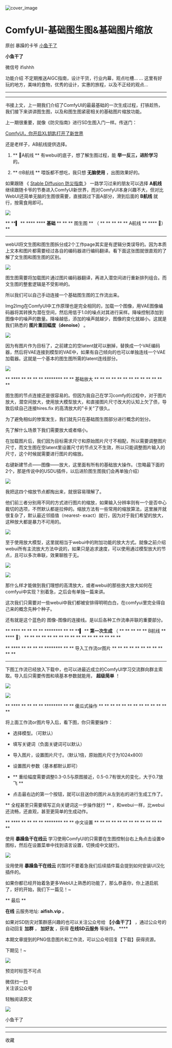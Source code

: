 ![cover_image](https://mmbiz.qpic.cn/sz_mmbiz_jpg/fY8ibThH1At6So8x4iavkvv7dXBFCPMG7ib4tdvJxapk6m7h3uxKhl6ydCLjMpMYJzicPq4ZdlibyDLXpusC7iaYlfLA/0?wx_fmt=jpeg)

#  ComfyUI-基础图生图&基础图片缩放

原创  暴躁的卡爷  [ 小鱼干了 ](javascript:void\(0\);)

**小鱼干了**

微信号  ifishhh

功能介绍  不定期推送AIGC指南，设计干货，行业内幕，观点吐槽... ... 这里有好玩的地方，美味的食物，优秀的设计，实惠的旅程，以及不正经的观点...

__ __

__ _ _

书接上文，上一期我们介绍了ComfyUI的最最基础的一次生成过程，打铁趁热，我们接下来讲讲图生图，以及和图生图紧密相关的基础图片缩放功能。

上一期很重要，就像《防灾指南》进行SD生图入门一样。传送门：

[ ComfyUI，你开启XL钥匙打开了新世界
](http://mp.weixin.qq.com/s?__biz=MzIxNDU3MzkxOA==&mid=2247485938&idx=1&sn=4786693cccbcd59f84dbaf261258dc52&chksm=97a43fc3a0d3b6d54735e790318ee8b81f2361c7872dd9eeae17b5e92c1f1218ab9c6a7fb401&scene=21#wechat_redirect)
>>>

  

还是老样子，AB航线提供选择。

  1. ** 🤔A航线  ** 有webui的底子，想了解生图过程，能 **举一反三，进阶学习** 的。 

  2. ** 🤓B航线  ** 喂饭都不想吃，我只想 **无脑使用** ，出图效果好的。    

如果跟随  《  [ Stable Diffusion 防災指南
](http://mp.weixin.qq.com/s?__biz=MzIxNDU3MzkxOA==&mid=2247484593&idx=1&sn=28186490d02d1f6376e10d549c8f480d&chksm=97a43280a0d3bb968a1988fb3ad41c30b3698dd9d9316a3b38bc32d41838f1988f4400de24ee&scene=21#wechat_redirect)
》  一路学习过来的朋友可以选择 **A航线**
继续跟随卡爷的节奏进入ComfyUI新世界，而对ComfyUI本身兴趣不大，但对比WebUI还简单无脑的生图很需要，直接跳过下面A部分，滑到后面的
**B航线** 就行，按需食用即可。

![](https://mmbiz.qpic.cn/sz_mmbiz_png/fY8ibThH1At5WWPHUPkYwQ2s3ThTehqVEjPBZD7RlzPPeMwI7icf8QRpveXQA1Zu5Uk2H8icGuVjVPwIusFrKvMZA/640?wx_fmt=png&wxfrom=5&wx_lazy=1&wx_co=1)

  

** **▍ ** **** **** **基础** ** ** ** 图生图 ** （ ** ** ** ** ** A航线 ** **** 🤔）  **
** ** ** **

webUI将文生图和图生图拆分成2个工作page其实是有逻辑分类误导的。因为本质上文本和图片都需要经过各自的编码器进行编码翻译。看下面这张图就很直观的了解了文生图和图生图的区别。

![](https://mmbiz.qpic.cn/sz_mmbiz_png/fY8ibThH1At6So8x4iavkvv7dXBFCPMG7iboKibrXOLnaLRud4OWdaBDjEV7GRrHxEWo3A5YSLzLunDicVrgGSwZhcw/640?wx_fmt=png)

图生图需要将加载图片通过图片编码器翻译，再进入潜空间进行重新排列组合。而文生图的整套逻辑是不受影响的。  

所以我们可以自己手动连接一个基础图生图的工作流出来。

Img2Img在ComfyUI中工作原理也是完全相同的，加载一个图像，用VAE图像编码器将其转换为潜在空间，然后用低于1.0的噪点对其进行采样。降噪控制添加到图像中的噪声的数量。降噪越低，添加的噪声就越少，图像的变化就越小。这就是我们熟悉的
**图片重回幅度（denoise）** 。

![](https://mmbiz.qpic.cn/sz_mmbiz_png/fY8ibThH1At6So8x4iavkvv7dXBFCPMG7ibsEhnw1zd4Qsjg9G2gMRDwBctCnC9BYibgAP9SQN7rJZcTMPZA8iaJibiaw/640?wx_fmt=png)

因为有图片作为目标了，之前建立的空latent就可以删掉，替换成一个VAE编码器，然后将VAE连接到模型的VAE中，如果有自己倾向的也可以单独连线一个VAE加载器。这就是一个基本的图生图所需的latent连线部分。  

![](https://mmbiz.qpic.cn/sz_mmbiz_png/fY8ibThH1At6So8x4iavkvv7dXBFCPMG7ibo3K6hEIbWtGs1dqyR642eU6Y5lXF0GN1nWGZjdPcWk7SicWSjNab9SQ/640?wx_fmt=png)

** **** ** ** ** ** ******** ** ** 基础放大  ** ** ** ** ** ** ** ** ** ** ** **
**

图生图的节点连接还是很容易的。但因为我自己在学习comfy的过程中，对于图片放大，潜空间放大，使用放大模型放大，和直接图片尺寸改大的认知上欠了债，导致后续自己连接hires.fix
的高清放大的”卡关“了很久。  

为了避免相似的惨案发生，我们就先只在基础图生图部分进行概念的划分。

先了解什么场景下我们需要放大或者缩小。  

在加载图片后，我们因为目标需求尺寸和原始图片尺寸不相配，所以需要调整图片尺寸，而文生图在空latent里设置尺寸的节点又不生效，所以只能调整图片输入的尺寸，这个时候就需要进行图片的缩放。  

右键新建节点——图像——放大，这里面有所有的基础放大操作。（忽略最下面的2个，那是传说中的USDU插件，以后进阶图生图我们会再单独介绍）

![](https://mmbiz.qpic.cn/sz_mmbiz_png/fY8ibThH1At6So8x4iavkvv7dXBFCPMG7ibvibzIJJIb6MviaFrrtnUwk4q4EIKIXv621N34TGsQm5hRtBbEW32Oiaog/640?wx_fmt=png)

我把这四个缩放节点都掏出来，就很容易理解了。

他们前三者分别用不同的方式进行图片的缩放，如果输入分辨率则有一个是否中心裁切的选项，不然默认都是拉伸的。缩放方法有一些常用的缩放算法，这里展开就很复杂了，默认最近邻插值（nearest-
exact）就行，因为对于我们希望的放大，这种放大都是暴力不可用的。

![](https://mmbiz.qpic.cn/sz_mmbiz_png/fY8ibThH1At6So8x4iavkvv7dXBFCPMG7ibweOf2JK50MmJ33eaJibKULJvIJ4CRxWwCUg2nwvya2Ck0P7COuYjCZw/640?wx_fmt=png)

至于使用放大模型，这里就相当于webui中的附加功能的放大方式。就像之前介绍webui所有主流放大方法中说的，如果只是追求速度，可以使用通过模型放大的节点，且可以多次串联，效果聊胜于无。

![](https://mmbiz.qpic.cn/sz_mmbiz_png/fY8ibThH1At6So8x4iavkvv7dXBFCPMG7iblwaadKsEdRKnym5g6GRUfX3voKRWAZpP4P1WXjg3YIGwufYBQic9MEg/640?wx_fmt=png)

![](https://mmbiz.qpic.cn/sz_mmbiz_png/fY8ibThH1At6So8x4iavkvv7dXBFCPMG7ibFZEWlAiamkNSrCPWhpath8oJmF2icoeZvFm8gm9ZqzLRFLomNJa7sTDA/640?wx_fmt=png)  

那什么样才能做到我们理想的高清放大，或者webui的那些放大放大如何在comfyui中实现？别着急，之后会有单独一篇来讲。  

这次我们只需要对一些webui中我们都被安排得明明白白，在comfyui里完全得自己来的概念先种个种子。

还有就是这个蓝色的 图像-图像的连接线。是以后各种工作流串并联的重要部分。  

  

  

** **** ** ** ** ** ******** ** ** **▍ ** **第一次生成** （ ** ** ** ** ** B航线 **
**** 🤔）  ** ** ** ** ** ** ** ** ** ** ** ** ** ** ** ** **

** **** ** ** ** ** ******** ** ** 导入工作流or图片  ** ** ** ** ** ** ** ** ** ** **
** **

下图工作流已经放入下载中，也可以进最近成立的ComfyUI学习交流群向群主索取。导入后只需要传图和填基本参数就能用， **超级简单** ！

![](https://mmbiz.qpic.cn/sz_mmbiz_png/fY8ibThH1At6So8x4iavkvv7dXBFCPMG7ibHgmiatbB1yAZfoWjia4HnyAxVAt9DvYfSUjd0MDiaYDJ38fo2167Q3d6w/640?wx_fmt=png)

![](https://mmbiz.qpic.cn/sz_mmbiz_png/fY8ibThH1At6So8x4iavkvv7dXBFCPMG7ibnZAKxvTYDFZibBAZLmpb4gB6rXpfmGkwW7yNiaygmoIEX3hLwcYovN7g/640?wx_fmt=png)

** **** ** ** ** ** ******** ** ** 傻瓜式操作  ** ** ** ** ** ** ** ** ** ** ** **
**

将上面工作流or图片导入后，看下图，你只需要操作：

  * 选择模型。（可默认）   

  * 填写关键词（负面关键词可以默认） 
  * 导入图片，设置图片尺寸。（默认1倍，原始图片尺寸为1024x800)   

  * 设置图片参数（基本都默认即可） 
  * ** 重绘幅度需要调整0.3-0.5与原图接近，0.5-0.7有很大的变化，大于0.7放飞  **   

  * 点击最右边的第一个按钮，就可以目送你的图片从左到右的进行生成工作了。   

** 全程甚至只需要填写正向关键词这一步操作就行  ** ，和webui一样，比webui还流畅，还直观，甚至更简单的生成动作。

  

** **** ** ** ** ** ******** ** ** 中文设置  ** ** ** ** ** ** ** ** ** ** ** **
**

使用 **暴躁鱼干在线云** 学习使用ComfyUI的只需要在生图控制台右上角点击设置⚙图标，然后在设置菜单中找到语言设置，切换成中文就行。  

![](https://mmbiz.qpic.cn/sz_mmbiz_png/fY8ibThH1At6THAskDAAulLI2yYgxiaJjk4fIyb6ydiadNicG32Gjnk0UxX5vKZLXct12diaRHIficrqZkyOriaMn47tg/640?wx_fmt=png&wxfrom=5&wx_lazy=1&wx_co=1)  

没用使用 **暴躁鱼干在线云** 的暂时不要着急我们后续插件篇会提到如何安装UI汉化插件的。

  

  

如果你都已经开始着急更多WebUI上熟悉的功能了，那么恭喜你，你上道启航了，好的开始，我们下一篇见！~

  

  

** 最后  **

**在线** 云服务地址:  **aifish.vip** 。

如果对SD防灾对策群感兴趣的也可以关注公众号给 **【小鱼干了】** ，通过公众号的自动回复 **加群** ， **加好友** ，获得
**在线SD云服务** 等操作。  ****

本期文章提到的PNG信息图片和工作流，可以公众号回复【下载】获得资源。

  

下期见！~

  

![](https://mmbiz.qpic.cn/sz_mmbiz_png/fY8ibThH1At5wtvRxKRkN4GWicE93NRia42mINp8NB5HRDKfsnj48CgOiaReyfq5NjYNzTyq80PiczoianApmUnpTsNA/640?wx_fmt=png&wxfrom=5&wx_lazy=1&wx_co=1)

  

预览时标签不可点

微信扫一扫  
关注该公众号



轻触阅读原文

![](http://mmbiz.qpic.cn/sz_mmbiz_png/fY8ibThH1At6iciciaKY5WZ4ib8CVibVnVHRJwGj6ksg7fk0tzTMuLPsvptv6zswtKfCLNFwYr9aIBGkjiaYGBWtibwnOQ/0?wx_fmt=png)

小鱼干了







****



****



  收藏


